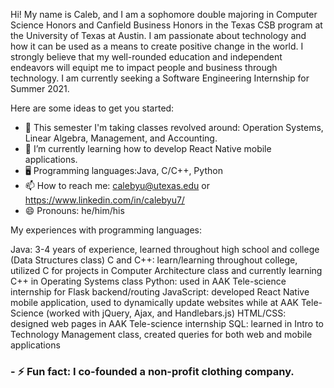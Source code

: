 


Hi! My name is Caleb, and I am a sophomore double majoring in Computer Science Honors and Canfield Business Honors in the Texas CSB program at the University of Texas at Austin. I am passionate about technology and how it can be used as a means to create positive change in the world. I strongly believe that my well-rounded education and independent endeavors will equipt me to impact people and business through technology. I am currently seeking a Software Engineering Internship for Summer 2021. 

Here are some ideas to get you started:

- 🌱 This semester I'm taking classes revolved around: Operation Systems, Linear Algebra, Management, and Accounting.
- 🔭 I’m currently learning how to develop React Native mobile applications.
- 🖥 Programming languages:Java, C/C++, Python
- 📫 How to reach me: calebyu@utexas.edu or https://www.linkedin.com/in/calebyu7/
- 😄 Pronouns: he/him/his

My experiences with programming languages:

  Java: 3-4 years of experience, learned throughout high school and college (Data Structures class)
  C and C++: learn/learning throughout college, utilized C for projects in Computer Architecture class and currently learning C++ in Operating Systems class
  Python: used in AAK Tele-science internship for Flask backend/routing
  JavaScript: developed React Native mobile application, used to dynamically update websites while at AAK Tele-Science (worked with jQuery, Ajax, and Handlebars.js)
  HTML/CSS: designed web pages in AAK Tele-science internship 
  SQL: learned in Intro to Technology Management class, created queries for both web and mobile applications


### - ⚡ Fun fact: I co-founded a non-profit clothing company. 


